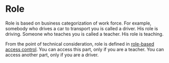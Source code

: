 # Role

Role is based on business categorization of work force.
For example, somebody who drives a car to transport you is called a driver. His role is driving.
Someone who teaches you is called a teacher. His role is teaching.

From the point of technical consideration, role is defined in [role-based access control](https://en.wikipedia.org/wiki/Role-based_access_control).
You can access this part, only if you are a teacher.
You can access another part, only if you are a driver.


